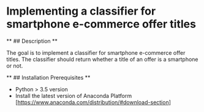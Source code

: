 # Implementing a classifier for smartphone e-commerce offer titles

** ## Description **

The goal is to implement a classifier for smartphone e-commerce offer titles. The classifier should return whether a title of an offer is a smartphone or not.

** ## Installation Prerequisites **

- Python > 3.5 version
- Install the latest version of Anaconda Platform [https://www.anaconda.com/distribution/#download-section]


